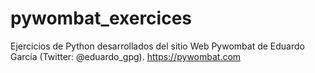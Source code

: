 # pywombat_exercices

Ejercicios de Python desarrollados del sitio Web Pywombat de Eduardo García (Twitter: @eduardo_gpg). https://pywombat.com